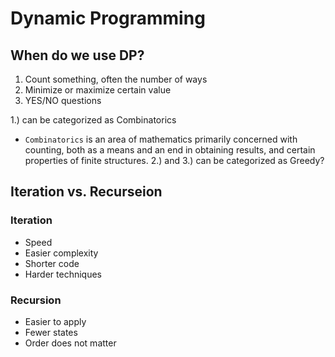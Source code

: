 # Dynamic Programming


## When do we use DP?
1. Count something, often the number of ways
2. Minimize or maximize certain value
3. YES/NO questions

1.) can be categorized as Combinatorics
- `Combinatorics` is an area of mathematics primarily concerned with counting, both as a means and an end in obtaining results, and certain properties of finite structures.
2.) and 3.) can be categorized as Greedy?

## Iteration vs. Recurseion
### Iteration
- Speed
- Easier complexity
- Shorter code
- Harder techniques
### Recursion
- Easier to apply
- Fewer states
- Order does not matter
